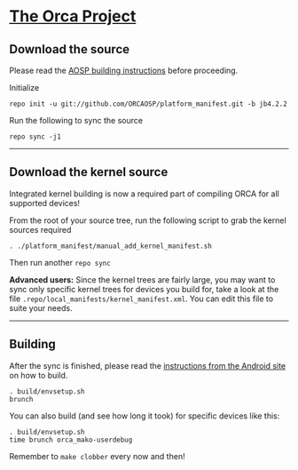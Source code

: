 [The Orca Project](drewgaren.com)
====================================


Download the source
--------------

Please read the [AOSP building instructions](http://source.android.com/source/index.html) before proceeding.

Initialize

    repo init -u git://github.com/ORCAOSP/platform_manifest.git -b jb4.2.2

Run the following to sync the source

    repo sync -j1

***

Download the kernel source
--------------------------

Integrated kernel building is now a required part of compiling ORCA for all supported devices!

From the root of your source tree, run the following script to grab the kernel sources required

    . ./platform_manifest/manual_add_kernel_manifest.sh

Then run another `repo sync`


**Advanced users:**
Since the kernel trees are fairly large, you may want to sync only specific kernel trees for devices you build for, take a look at the file `.repo/local_manifests/kernel_manifest.xml`. You can edit this file to suite your needs.


***

Building
--------

After the sync is finished, please read the [instructions from the Android site](http://s.android.com/source/building.html) on how to build.

    . build/envsetup.sh
    brunch


You can also build (and see how long it took) for specific devices like this:

    . build/envsetup.sh
    time brunch orca_mako-userdebug

Remember to `make clobber` every now and then!
